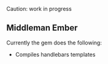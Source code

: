 Caution: work in progress

## Middleman Ember

Currently the gem does the following:

* Compiles handlebars templates
